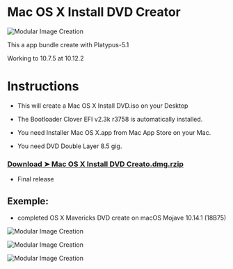 # Mac OS X Install DVD Creator

![Modular Image Creation](https://i25.servimg.com/u/f25/18/50/18/69/captu352.png)

This a app bundle create with Platypus-5.1
 
Working to 10.7.5 at 10.12.2  

# Instructions

- This will create a Mac OS X Install DVD.iso on your Desktop

- The Bootloader Clover EFI v2.3k r3758 is automatically installed.

- You need Installer Mac OS X.app from Mac App Store on your Mac.

- You need DVD Double Layer 8.5 gig.

### [Download ➤ Mac OS X Install DVD Creato.dmg.rzip](https://github.com/chris1111/Mac-OSX-Install-DVD-Creator/releases/tag/V-1)
- Final release


## Exemple:
- completed OS X Mavericks DVD create on macOS Mojave 10.14.1 (18B75)

![Modular Image Creation](https://i25.servimg.com/u/f25/18/50/18/69/captu353.png)

![Modular Image Creation](https://i25.servimg.com/u/f25/18/50/18/69/captu354.png)

![Modular Image Creation](https://i25.servimg.com/u/f25/18/50/18/69/captu355.png)






 
